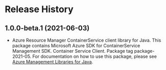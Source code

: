 # Release History

## 1.0.0-beta.1 (2021-06-03)

- Azure Resource Manager ContainerService client library for Java. This package contains Microsoft Azure SDK for ContainerService Management SDK. Container Service Client. Package tag package-2021-05. For documentation on how to use this package, please see [Azure Management Libraries for Java](https://aka.ms/azsdk/java/mgmt).
